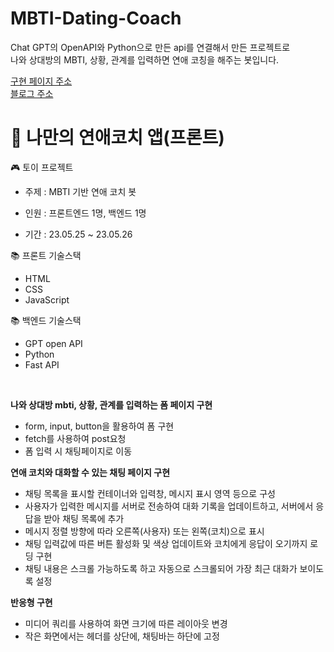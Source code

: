# MBTI-Dating-Coach
Chat GPT의 OpenAPI와 Python으로 만든 api를 연결해서 만든 프로젝트로<br>
나와 상대방의 MBTI, 상황, 관계를 입력하면 연애 코칭을 해주는 봇입니다.

[구현 페이지 주소](https://web-dating-coach-7xwyjq992llj52r53k.sel4.cloudtype.app/)
<br>
[블로그 주소](https://velog.io/@tnfkachzh/%EB%82%98%EB%A7%8C%EC%9D%98-%EC%97%B0%EC%95%A0%EC%BD%94%EC%B9%98-%EC%95%B1-%EB%A7%8C%EB%93%A4%EA%B8%B0%ED%94%84%EB%A1%A0%ED%8A%B8)

# 💌 나만의 연애코치 앱(프론트)

🎮 토이 프로젝트
- 주제 : MBTI 기반 연애 코치 봇

- 인원 : 프론트엔드 1명, 백엔드 1명

- 기간 : 23.05.25 ~ 23.05.26
  <br>

📚 프론트 기술스택
- HTML
- CSS
- JavaScript

📚 백엔드 기술스택
- GPT open API
- Python
- Fast API
<br>

**나와 상대방 mbti, 상황, 관계를 입력하는 폼 페이지 구현**
  - form, input, button을 활용하여 폼 구현
  - fetch를 사용하여 post요청
  - 폼 입력 시 채팅페이지로 이동
    
**연애 코치와 대화할 수 있는 채팅 페이지 구현**
  - 채팅 목록을 표시할 컨테이너와 입력창, 메시지 표시 영역 등으로 구성
  - 사용자가 입력한 메시지를 서버로 전송하여 대화 기록을 업데이트하고, 서버에서 응답을 받아 채팅 목록에 추가
  - 메시지 정렬 방향에 따라 오른쪽(사용자) 또는 왼쪽(코치)으로 표시
  - 채팅 입력값에 따른 버튼 활성화 및 색상 업데이트와 코치에게 응답이 오기까지 로딩 구현
  - 채팅 내용은 스크롤 가능하도록 하고 자동으로 스크롤되어 가장 최근 대화가 보이도록 설정
    
**반응형 구현**
  - 미디어 쿼리를 사용하여 화면 크기에 따른 레이아웃 변경
  - 작은 화면에서는 헤더를 상단에, 채팅바는 하단에 고정
